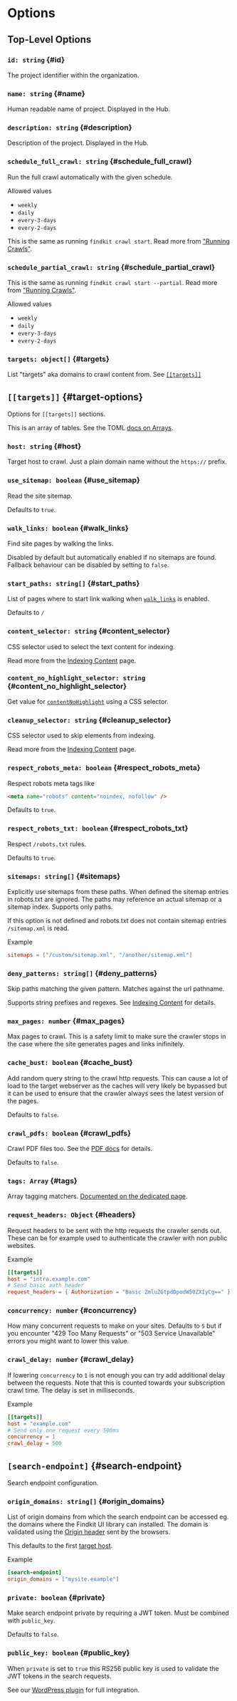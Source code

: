 # Options

## Top-Level Options

### `id: string` {#id}

The project identifier within the organization.

### `name: string` {#name}

Human readable name of project. Displayed in the Hub.

### `description: string` {#description}

Description of the project. Displayed in the Hub.

### `schedule_full_crawl: string` {#schedule_full_crawl}

Run the full crawl automatically with the given schedule.

Allowed values

- `weekly`
- `daily`
- `every-3-days`
- `every-2-days`

This is the same as running `findkit crawl start`. Read more from ["Running
Crawls"](/crawler/running-crawls#full).

### `schedule_partial_crawl: string` {#schedule_partial_crawl}

This is the same as running `findkit crawl start --partial`.
Read more from ["Running Crawls"](/crawler/running-crawls#partial).

Allowed values

- `weekly`
- `daily`
- `every-3-days`
- `every-2-days`

### `targets: object[]` {#targets}

List "targets" aka domains to crawl content from. See [`[[targets]]`](#target-options)

## `[[targets]]` {#target-options}

Options for `[[targets]]` sections.

This is an array of tables. See the TOML [docs on Arrays](https://toml.io/en/v1.0.0#array-of-tables).

### `host: string` {#host}

Target host to crawl. Just a plain domain name without the `https://` prefix.

### `use_sitemap: boolean` {#use_sitemap}

Read the site sitemap.

Defaults to `true`.

### `walk_links: boolean` {#walk_links}

Find site pages by walking the links.

Disabled by default but automatically enabled if no sitemaps are found.
Fallback behaviour can be disabled by setting to `false`.

### `start_paths: string[]` {#start_paths}

List of pages where to start link walking when [`walk_links`](#walk_links) is
enabled.

Defaults to `/`

### `content_selector: string` {#content_selector}

CSS selector used to select the text content for indexing.

Read more from the [Indexing Content](/crawler/indexing) page.

### `content_no_highlight_selector: string` {#content_no_highlight_selector}

Get value for [`contentNoHighlight`](/crawler/meta-tag#contentNoHighlight) using a CSS selector.

### `cleanup_selector: string` {#cleanup_selector}

CSS selector used to skip elements from indexing.

Read more from the [Indexing Content](/crawler/indexing) page.

### `respect_robots_meta: boolean` {#respect_robots_meta}

Respect robots meta tags like

```html
<meta name="robots" content="noindex, nofollow" />
```

Defaults to `true`.

### `respect_robots_txt: boolean` {#respect_robots_txt}

Respect `/robots.txt` rules.

Defaults to `true`.

### `sitemaps: string[]` {#sitemaps}

Explicitly use sitemaps from these paths. When defined the sitemap entries in robots.txt are ignored. The paths may reference an actual sitemap or a sitemap index. Supports only paths.

If this option is not defined and robots.txt does not contain sitemap entries `/sitemap.xml` is read.

Example

```toml
sitemaps = ["/custom/sitemap.xml", "/another/sitemap.xml"]
```

### `deny_patterns: string[]` {#deny_patterns}

Skip paths matching the given pattern.
Matches against the url pathname.

Supports string prefixes and regexes. See [Indexing Content](/crawler/indexing) for details.

### `max_pages: number` {#max_pages}

Max pages to crawl.
This is a safety limit to make sure the crawler stops in the case where
the site generates pages and links inifinitely.

### `cache_bust: boolean` {#cache_bust}

Add random query string to the crawl http requests. This can cause a lot of load to
the target webserver as the caches will very likely be bypassed but it can be used to
ensure that the crawler always sees the latest version of the pages.

Defaults to `false`.

### `crawl_pdfs: boolean` {#crawl_pdfs}

Crawl PDF files too. See the [PDF docs](/crawler/pdf) for details.

Defaults to `false`.

### `tags: Array` {#tags}

Array tagging matchers. [Documented on the dedicated page](tags).

### `request_headers: Object` {#headers}

Request headers to be sent with the http requests the crawler sends out. These
can be for example used to authenticate the crawler with non public websites.

Example

```toml
[[targets]]
host = "intra.example.com"
# Send basic auth header
request_headers = { Authorization = "Basic ZmluZGtpdDpodW50ZXIyCg==" }
```

### `concurrency: number` {#concurrency}

How many concurrent requests to make on your sites. Defaults to `5` but if you
encounter "429 Too Many Requests" or "503 Service Unavailable" errors you might
want to lower this value.

### `crawl_delay: number` {#crawl_delay}

If lowering `concurrency` to `1` is not enough you can try add additional delay
between the requests. Note that this is counted towards your subscription crawl
time. The delay is set in milliseconds.

Example

```toml
[[targets]]
host = "example.com"
# Send only one request every 500ms
concurrency = 1
crawl_delay = 500
```

## `[search-endpoint]` {#search-endpoint}

Search endpoint configuration.

### `origin_domains: string[]` {#origin_domains}

List of origin domains from which the search endpoint can be accessed eg. the
domains where the Findkit UI library can installed. The domain is validated
using the [Origin
header](https://developer.mozilla.org/en-US/docs/Web/HTTP/Headers/Origin) sent
by the browsers.

This defaults to the first [target host](#host).

Example

```toml
[search-endpoint]
origin_domains = ["mysite.example"]
```

### `private: boolean` {#private}

Make search endpoint private by requiring a JWT token. Must be combined with
`public_key`.

Defaults to `false`.

### `public_key: boolean` {#public_key}

When `private` is set to `true` this RS256 public key is used to validate the
JWT tokens in the search requests.

See our [WordPress
plugin](https://github.com/findkit/wp-findkit#jwt-authentication) for full
integration.
